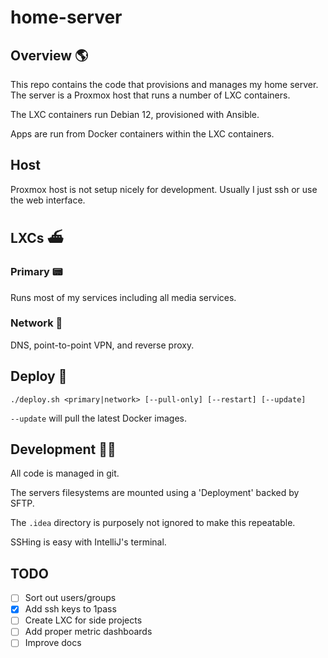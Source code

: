 # home-server

## Overview 🌎

This repo contains the code that provisions and manages my home server. The server is a Proxmox host that runs a number of LXC containers.

The LXC containers run Debian 12, provisioned with Ansible.

Apps are run from Docker containers within the LXC containers.

## Host 

Proxmox host is not setup nicely for development. Usually I just ssh or use the web interface.

## LXCs ⛴️

### Primary 📟

Runs most of my services including all media services.

### Network 🛜

DNS, point-to-point VPN, and reverse proxy.

## Deploy 🚀

```shell
./deploy.sh <primary|network> [--pull-only] [--restart] [--update]
```

`--update` will pull the latest Docker images.


## Development 🧑‍💻

All code is managed in git.

The servers filesystems are mounted using a 'Deployment' backed by SFTP. 

The `.idea` directory is purposely not ignored to make this repeatable. 

SSHing is easy with IntelliJ's terminal.


## TODO
- [ ]  Sort out users/groups
- [x]  Add ssh keys to 1pass 
- [ ]  Create LXC for side projects
- [ ]  Add proper metric dashboards
- [ ]  Improve docs